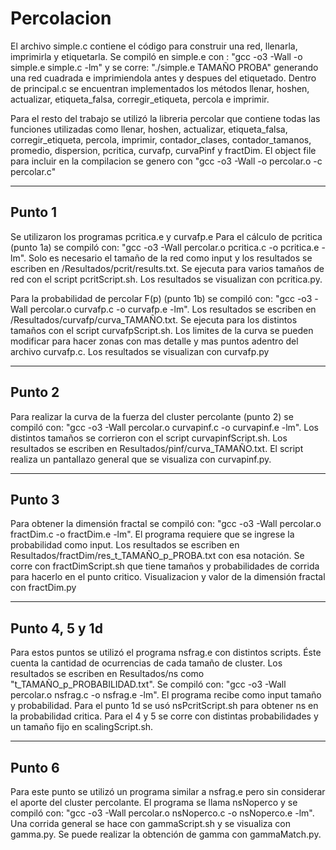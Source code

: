 # Percolacion

El archivo simple.c contiene el código para construir una red, llenarla, imprimirla y etiquetarla. 
Se compiló en simple.e con : "gcc -o3 -Wall -o simple.e simple.c -lm" y se corre: "./simple.e TAMAÑO PROBA"
generando una red cuadrada e imprimiendola antes y despues del etiquetado. Dentro de principal.c se encuentran
implementados los métodos llenar, hoshen, actualizar, etiqueta_falsa, corregir_etiqueta, percola e imprimir.

Para el resto del trabajo se utilizó la libreria percolar que contiene todas las funciones utilizadas como
llenar, hoshen, actualizar, etiqueta_falsa, corregir_etiqueta, percola, imprimir, contador_clases, 
contador_tamanos, promedio, dispersion, pcritica, curvafp, curvaPinf y fractDim. El object file para incluir
en la compilacion se genero con "gcc -o3 -Wall -o percolar.o -c percolar.c"

----------------------------------------------------------------------
Punto 1 
----------------------------------------------------------------------

Se utilizaron los programas pcritica.e y curvafp.e
Para el cálculo de pcritica (punto 1a) se compiló con: "gcc -o3 -Wall percolar.o pcritica.c -o pcritica.e -lm".
Solo es necesario el tamaño de la red como input y los resultados se escriben en /Resultados/pcrit/results.txt. 
Se ejecuta para varios tamaños de red con el script pcritScript.sh. Los resultados se visualizan con pcritica.py.

Para la probabilidad de percolar F(p) (punto 1b) se compiló con: "gcc -o3 -Wall percolar.o curvafp.c -o curvafp.e -lm". 
Los resultados se escriben en /Resultados/curvafp/curva_TAMAÑO.txt. Se ejecuta para los distintos tamaños
con el script curvafpScript.sh. Los limites de la curva se pueden modificar para hacer zonas con mas detalle
y mas puntos adentro del archivo curvafp.c.
Los resultados se visualizan con curvafp.py

----------------------------------------------------------------------
Punto 2
----------------------------------------------------------------------

Para realizar la curva de la fuerza del cluster percolante (punto 2) se compiló con: 
"gcc -o3 -Wall percolar.o curvapinf.c -o curvapinf.e -lm". Los distintos tamaños se corrieron con el script curvapinfScript.sh.
Los resultados se escriben en Resultados/pinf/curva_TAMAÑO.txt. El script realiza un pantallazo general que se visualiza con 
curvapinf.py.

----------------------------------------------------------------------
Punto 3 
----------------------------------------------------------------------

Para obtener la dimensión fractal se compiló con: "gcc -o3 -Wall percolar.o fractDim.c -o fractDim.e -lm".
El programa requiere que se ingrese la probabilidad como input. Los resultados se escriben en 
Resultados/fractDim/res_t_TAMAÑO_p_PROBA.txt con esa notación.
Se corre con fractDimScript.sh que tiene tamaños y probabilidades de corrida para hacerlo en el punto critico.
Visualizacion y valor de la dimensión fractal con fractDim.py

----------------------------------------------------------------------
Punto 4, 5 y 1d 
----------------------------------------------------------------------

Para estos puntos se utilizó el programa nsfrag.e con distintos scripts. Éste cuenta la cantidad de ocurrencias de cada tamaño de cluster.
Los resultados se escriben en Resultados/ns como "t_TAMAÑO_p_PROBABILIDAD.txt". Se compiló con: "gcc -o3 -Wall percolar.o nsfrag.c -o nsfrag.e -lm". El programa recibe como input tamaño y probabilidad.
Para el punto 1d se usó nsPcritScript.sh para obtener ns en la probabilidad critica.
Para el 4 y 5 se corre con distintas probabilidades y un tamaño fijo en scalingScript.sh.

----------------------------------------------------------------------
Punto 6 
----------------------------------------------------------------------

Para este punto se utilizó un programa similar a nsfrag.e pero sin considerar el aporte del cluster percolante.
El programa se llama nsNoperco y se compiló con: "gcc -o3 -Wall percolar.o nsNoperco.c -o nsNoperco.e -lm".
Una corrida general se hace con gammaScript.sh y se visualiza con gamma.py. Se puede realizar la obtención
de gamma con gammaMatch.py.





